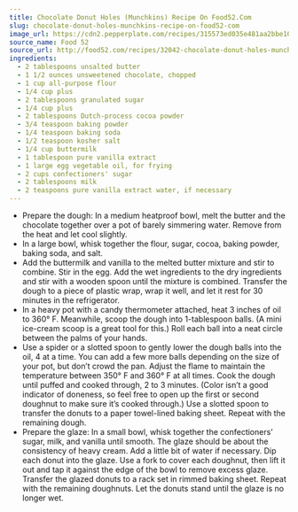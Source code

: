 ```yaml
---
title: Chocolate Donut Holes (Munchkins) Recipe On Food52.Com
slug: chocolate-donut-holes-munchkins-recipe-on-food52-com
image_url: https://cdn2.pepperplate.com/recipes/315573ed035e481aa2bbe1054a9b8524.jpg
source_name: Food 52
source_url: http://food52.com/recipes/32042-chocolate-donut-holes-munchkins
ingredients:
  - 2 tablespoons unsalted butter
  - 1 1/2 ounces unsweetened chocolate, chopped
  - 1 cup all-purpose flour
  - 1/4 cup plus
  - 2 tablespoons granulated sugar
  - 1/4 cup plus
  - 2 tablespoons Dutch-process cocoa powder
  - 3/4 teaspoon baking powder
  - 1/4 teaspoon baking soda
  - 1/2 teaspoon kosher salt
  - 1/4 cup buttermilk
  - 1 tablespoon pure vanilla extract
  - 1 large egg vegetable oil, for frying
  - 2 cups confectioners' sugar
  - 2 tablespoons milk
  - 2 teaspoons pure vanilla extract water, if necessary
---
```


* Prepare the dough: In a medium heatproof bowl, melt the butter and the chocolate together over a pot of barely simmering water. Remove from the heat and let cool slightly.
* In a large bowl, whisk together the flour, sugar, cocoa, baking powder, baking soda, and salt.
* Add the buttermilk and vanilla to the melted butter mixture and stir to combine. Stir in the egg. Add the wet ingredients to the dry ingredients and stir with a wooden spoon until the mixture is combined. Transfer the dough to a piece of plastic wrap, wrap it well, and let it rest for 30 minutes in the refrigerator.
* In a heavy pot with a candy thermometer attached, heat 3 inches of oil to 360° F. Meanwhile, scoop the dough into 1-tablespoon balls. (A mini ice-cream scoop is a great tool for this.) Roll each ball into a neat circle between the palms of your hands.
* Use a spider or a slotted spoon to gently lower the dough balls into the oil, 4 at a time. You can add a few more balls depending on the size of your pot, but don’t crowd the pan. Adjust the flame to maintain the temperature between 350° F and 360° F at all times. Cook the dough until puffed and cooked through, 2 to 3 minutes. (Color isn’t a good indicator of doneness, so feel free to open up the first or second doughnut to make sure it’s cooked through.) Use a slotted spoon to transfer the donuts to a paper towel-lined baking sheet. Repeat with the remaining dough.
* Prepare the glaze: In a small bowl, whisk together the confectioners’ sugar, milk, and vanilla until smooth. The glaze should be about the consistency of heavy cream. Add a little bit of water if necessary. Dip each donut into the glaze. Use a fork to cover each doughnut, then lift it out and tap it against the edge of the bowl to remove excess glaze. Transfer the glazed donuts to a rack set in rimmed baking sheet. Repeat with the remaining doughnuts. Let the donuts stand until the glaze is no longer wet.
